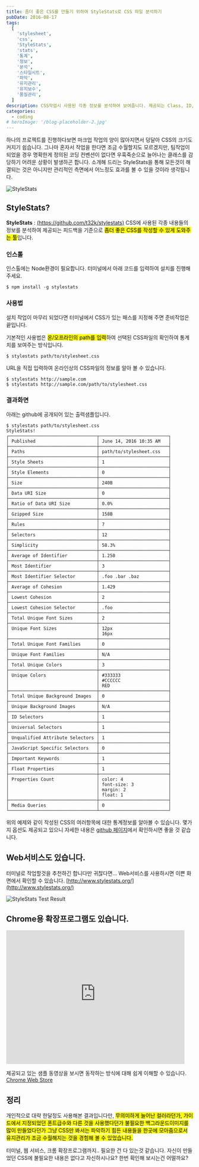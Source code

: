 ```yaml
---
title: 좀더 좋은 CSS를 만들기 위하여 StyleStats로 CSS 파일 분석하기
pubDate: 2016-08-17
tags:
  [
    'stylesheet',
    'css',
    'StyleStats',
    'stats',
    '통계',
    '정보',
    '분석',
    '스타일시트',
    '파악',
    '유지관리',
    '유지보수',
    '품질관리',
  ]
description: CSS작업시 사용된 각종 정보를 분석하여 보여줍니다. 제공되는 Class, ID, Font Size등의 여러 통계정보를 파악하여 좀더 좋은 CSS 파일을 작성할 수 있게 도와주는 툴인 StyleStats에 대한 소개입니다.
categories:
  - coding
# heroImage: '/blog-placeholder-2.jpg'
---
```


하나의 프로젝트를 진행하다보면 마크업 작업의 양이 많아지면서 덩달아 CSS의 크기도 커지기 쉽습니다. 그나마 혼자서 작업을 한다면 조금 수월할지도 모르겠지만, 팀작업이 되었을 경우 명확한게 정의된 코딩 컨벤션이 없다면 우훅죽순으로 늘어나는 클래스를 감당하기 어려운 상황이 발생하곤 합니다. 소개해 드리는 StyleStats을 통해 모든것이 해결되는 것은 아니지만 관리적인 측면에서 어느정도 효과를 볼 수 있을 것이라 생각됩니다.

![StyleStats](https://farm9.staticflickr.com/8164/28416524243_2dc70dfc67_c.jpg '스크린샷')

## StyleStats?

**StyleStats** : [(https://github.com/t32k/stylestats)](https://github.com/t32k/stylestats)
CSS에 사용된 각종 내용들의 정보를 분석하여 제공되는 피드백을 기준으로 <mark>좀더 좋은 CSS를 작성할 수 있게 도와주는 툴</mark>입니다.

### 인스톨

인스톨에는 Node환경이 필요합니다.
터미널에서 아래 코드를 입력하여 설치를 진행해 주세요.

```
$ npm install -g stylestats
```

### 사용법

설치 작업이 마무리 되었다면 터미널에서 CSS가 있는 패스를 지정해 주면 준비작업은 끝입니다.

기본적인 사용법은 <mark>온/오프라인의 path를 입력</mark>하여 선택된 CSS파일의 확인하여 통계치를 보여주는 방식입니다.

```
$ stylestats path/to/stylesheet.css
```

URL을 직접 입력하여 온라인상의 CSS파일의 정보를 알아 볼 수 있습니다.

```
$ stylestats http://sample.com
$ stylestats http://sample.com/path/to/stylesheet.css
```

### 결과화면

아래는 github에 공개되어 있는 출력샘플입니다.

```
$ stylestats path/to/stylesheet.css
StyleStats!
┌─────────────────────────────────┬──────────────────────────┐
│ Published                       │ June 14, 2016 10:35 AM   │
├─────────────────────────────────┼──────────────────────────┤
│ Paths                           │ path/to/stylesheet.css   │
├─────────────────────────────────┼──────────────────────────┤
│ Style Sheets                    │ 1                        │
├─────────────────────────────────┼──────────────────────────┤
│ Style Elements                  │ 0                        │
├─────────────────────────────────┼──────────────────────────┤
│ Size                            │ 240B                     │
├─────────────────────────────────┼──────────────────────────┤
│ Data URI Size                   │ 0                        │
├─────────────────────────────────┼──────────────────────────┤
│ Ratio of Data URI Size          │ 0.0%                     │
├─────────────────────────────────┼──────────────────────────┤
│ Gzipped Size                    │ 158B                     │
├─────────────────────────────────┼──────────────────────────┤
│ Rules                           │ 7                        │
├─────────────────────────────────┼──────────────────────────┤
│ Selectors                       │ 12                       │
├─────────────────────────────────┼──────────────────────────┤
│ Simplicity                      │ 58.3%                    │
├─────────────────────────────────┼──────────────────────────┤
│ Average of Identifier           │ 1.250                    │
├─────────────────────────────────┼──────────────────────────┤
│ Most Identifier                 │ 3                        │
├─────────────────────────────────┼──────────────────────────┤
│ Most Identifier Selector        │ .foo .bar .baz           │
├─────────────────────────────────┼──────────────────────────┤
│ Average of Cohesion             │ 1.429                    │
├─────────────────────────────────┼──────────────────────────┤
│ Lowest Cohesion                 │ 2                        │
├─────────────────────────────────┼──────────────────────────┤
│ Lowest Cohesion Selector        │ .foo                     │
├─────────────────────────────────┼──────────────────────────┤
│ Total Unique Font Sizes         │ 2                        │
├─────────────────────────────────┼──────────────────────────┤
│ Unique Font Sizes               │ 12px                     │
│                                 │ 16px                     │
├─────────────────────────────────┼──────────────────────────┤
│ Total Unique Font Families      │ 0                        │
├─────────────────────────────────┼──────────────────────────┤
│ Unique Font Families            │ N/A                      │
├─────────────────────────────────┼──────────────────────────┤
│ Total Unique Colors             │ 3                        │
├─────────────────────────────────┼──────────────────────────┤
│ Unique Colors                   │ #333333                  │
│                                 │ #CCCCCC                  │
│                                 │ RED                      │
├─────────────────────────────────┼──────────────────────────┤
│ Total Unique Background Images  │ 0                        │
├─────────────────────────────────┼──────────────────────────┤
│ Unique Background Images        │ N/A                      │
├─────────────────────────────────┼──────────────────────────┤
│ ID Selectors                    │ 1                        │
├─────────────────────────────────┼──────────────────────────┤
│ Universal Selectors             │ 1                        │
├─────────────────────────────────┼──────────────────────────┤
│ Unqualified Attribute Selectors │ 1                        │
├─────────────────────────────────┼──────────────────────────┤
│ JavaScript Specific Selectors   │ 0                        │
├─────────────────────────────────┼──────────────────────────┤
│ Important Keywords              │ 1                        │
├─────────────────────────────────┼──────────────────────────┤
│ Float Properties                │ 1                        │
├─────────────────────────────────┼──────────────────────────┤
│ Properties Count                │ color: 4                 │
│                                 │ font-size: 3             │
│                                 │ margin: 2                │
│                                 │ float: 1                 │
├─────────────────────────────────┼──────────────────────────┤
│ Media Queries                   │ 0                        │
└─────────────────────────────────┴──────────────────────────┘
```

위의 예제와 같이 작성된 CSS의 여러항목에 대한 통계정보를 알아볼 수 있습니다.
몇가지 옵션도 제공되고 있으니 자세한 내용은 [github 페이지](https://github.com/t32k/stylestats)에서 확인하시면 좋을 것 같습니다.

## Web서비스도 있습니다.

터미널로 작업할것을 추천하긴 합니다만 귀찮다면...
Web서비스를 사용하시면 이쁜 화면에서 확인할 수 있습니다.
[http://www.stylestats.org/](http://www.stylestats.org/)

![StyleStats Test Result](https://c1.staticflickr.com/9/8502/28911552472_c12989bb42_z.jpg '스크린샷')

## Chrome용 확장프로그램도 있습니다.

<iframe width="480" height="360" src="https://www.youtube-nocookie.com/embed/pLcUPM6m8gw?rel=0" frameborder="0" allowfullscreen></iframe>

제공되고 있는 샘플 동영상을 보시면 동작하는 방식에 대해 쉽게 이해할 수 있습니다.
[Chrome Web Store](https://chrome.google.com/webstore/detail/stylestats-a-tool-for-wri/lgbcioahebkgkdiljpgcdaghejijioki)

## 정리

개인적으로 대략 한달정도 사용해본 결과입니다만, <mark>무의미하게 늘어난 컬러라던가, 가이드에서 지정되었던 폰트급수와 다른 것을 사용했다던가 불필요한 백그라운드이미지를 많이 만들었다던가 그냥 CSS만 봐서는 파악하기 힘든 내용들을 한곳에 모아줌으로서 유지관리가 조금 수월해지는 것을 경험해 볼 수 있었습니다.</mark>

터미널, 웹 서비스, 크롬 확장프로그램까지.. 필요한 건 다 있는것 같습니다.
자신이 만들었던 CSS에 불필요한 내용은 없다고 자신하시나요? 한번 확인해 보시는건 어떨까요?

